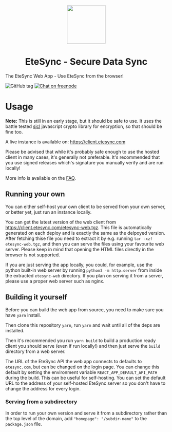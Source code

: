 <p align="center">
  <img width="120" src="src/images/logo.svg" />
  <h1 align="center">EteSync - Secure Data Sync</h1>
</p>

The EteSync Web App - Use EteSync from the browser!


![GitHub tag](https://img.shields.io/github/tag/etesync/etesync-web.svg)
[![Chat on freenode](https://img.shields.io/badge/irc.freenode.net-%23EteSync-blue.svg)](https://webchat.freenode.net/?channels=#etesync)

# Usage

**Note:** This is still in an early stage, but it should be safe to use. It uses the battle
tested [sjcl](https://crypto.stanford.edu/sjcl/) javascript crypto library for encryption,
so that should be fine too.

A live instance is available on: https://client.etesync.com

Please be advised that while it's probably safe enough to use the hosted client
in many cases, it's generally not preferable. It's recommended that you use signed
releases which's signature you manually verify and are run locally!

More info is available on the [FAQ](https://www.etesync.com/faq/#web-client).

## Running your own

You can either self-host your own client to be served from your own server, or
better yet, just run an instance locally.

You can get the latest version of the web client from https://client.etesync.com/etesync-web.tgz. This
file is automatically generated on each deploy and is exactly the same as the delpoyed version.
After fetching thise file you need to extract it by e.g. running `tar -xzf etesync-web.tgz`, and then
you can serve the files using your favourite web server. Please keep in mind that opening the HTML files
directly in the browser is not supported.

If you are just serving the app locally, you could, for example, use the python built-in web server by
running `python3 -m http.server` from inside the extracted `etesync-web` directory. If you plan on
serving it from a server, please use a proper web server such as nginx.

## Building it yourself

Before you can build the web app from source, you need to make sure you have `yarn` install.

Then clone this repository `yarn`, run `yarn` and wait until all of the deps are installed.

Then it's recommended you run `yarn build` to build a production ready client you should serve
(even if run locally!) and then just serve the `build` directory from a web server.

The URL of the EteSync API the web app connects to defaults to `etesync.com`, but can be changed on
the login page. You can change this default by setting the environment variable `REACT_APP_DEFAULT_API_PATH`
during the build. This can be useful for self-hosting. You can set the default URL to the address
of your self-hosted EteSync server so you don't have to change the address for every login.

### Serving from a subdirectory

In order to run your own version and serve it from a subdirectory rather than the top level of the domain, add `"homepage": "/subdir-name"` to the `package.json` file.

